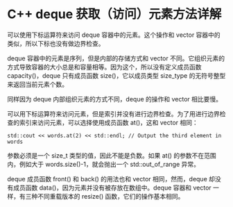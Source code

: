# C++ deque 获取（访问）元素方法详解

可以使用下标运算符来访问 deque 容器中的元素。这个操作和 vector 容器中的类似，所以下标也没有做边界检查。

deque 容器中的元素是序列，但是内部的存储方式和 vector 不同。它组织元素的方式导致容器的大小总是和容量相等。因为这个，所以没有定义成员函数 capacity()，deque 只有成员函数 size()，它以成员类型 size_type 的无符号整型来返回当前元素个数。

同样因为 deque 内部组织元素的方式不同，deque 的操作和 vector 相比要慢。

可以用下标运算符来访问元素，但是索引并没有进行边界检查。为了用进行边界检查的索引来访问元素，可以选择使用成员函数 at()，这和 vector 相同：

```
std::cout << words.at(2) << std::endl; // Output the third element in words
```

参数必须是一个 size_t 类型的值，因此不能是负数。如果 at() 的参数不在范围内，例如大于 words.size()-1，就会抛出一个 std::out_of_range 异常。

deque 成员函数 front() 和 back() 的用法也和 vector 相同，然而，deque 却没有成员函数 data()，因为元素并没有被存放在数组中。deque 容器和 vector 一样，有三种不同重载版本的 resize() 函数，它们的操作基本相同。